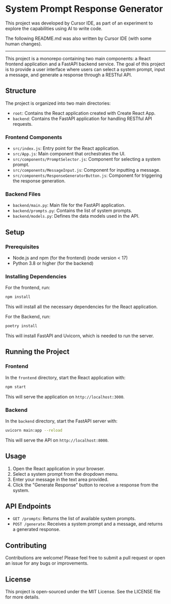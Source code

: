 # System Prompt Response Generator

This project was developed by Cursor IDE, as part of an experiment to explore the capabilities using AI to write code.

The following README.md was also written by Cursor IDE (with some human changes).

-----------------

This project is a monorepo containing two main components: a React frontend application and a FastAPI backend service. The goal of this project is to provide a user interface where users can select a system prompt, input a message, and generate a response through a RESTful API.

## Structure

The project is organized into two main directories:

- `root`: Contains the React application created with Create React App.
- `backend`: Contains the FastAPI application for handling RESTful API requests.

### Frontend Components

- `src/index.js`: Entry point for the React application.
- `src/App.js`: Main component that orchestrates the UI.
- `src/components/PromptSelector.js`: Component for selecting a system prompt.
- `src/components/MessageInput.js`: Component for inputting a message.
- `src/components/ResponseGeneratorButton.js`: Component for triggering the response generation.

### Backend Files

- `backend/main.py`: Main file for the FastAPI application.
- `backend/prompts.py`: Contains the list of system prompts.
- `backend/models.py`: Defines the data models used in the API.

## Setup

### Prerequisites

- Node.js and npm (for the frontend) (node version < 17)
- Python 3.8 or higher (for the backend)

### Installing Dependencies

For the frontend, run:

```bash
npm install
```

This will install all the necessary dependencies for the React application.

For the Backend, run:

```bash
poetry install
```

This will install FastAPI and Uvicorn, which is needed to run the server.

## Running the Project

### Frontend

In the `frontend` directory, start the React application with:

```bash
npm start
```

This will serve the application on `http://localhost:3000`.

### Backend

In the `backend` directory, start the FastAPI server with:

```bash
uvicorn main:app --reload
```

This will serve the API on `http://localhost:8000`.

## Usage

1. Open the React application in your browser.
2. Select a system prompt from the dropdown menu.
3. Enter your message in the text area provided.
4. Click the "Generate Response" button to receive a response from the system.

## API Endpoints

- `GET /prompts`: Returns the list of available system prompts.
- `POST /generate`: Receives a system prompt and a message, and returns a generated response.

## Contributing

Contributions are welcome! Please feel free to submit a pull request or open an issue for any bugs or improvements.

## License

This project is open-sourced under the MIT License. See the LICENSE file for more details.
